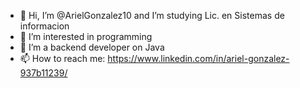- 👋 Hi, I’m @ArielGonzalez10 and I’m studying Lic. en Sistemas de informacion 
- 👀 I’m interested in programming
- 🌱 I’m a backend developer on Java
- 📫 How to reach me: https://www.linkedin.com/in/ariel-gonzalez-937b11239/

<!---
ArielGonzalez10/ArielGonzalez10 is a ✨ special ✨ repository because its `README.md` (this file) appears on your GitHub profile.
You can click the Preview link to take a look at your changes.
--->
